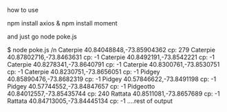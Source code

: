 how to use 

npm install axios &
npm install moment

and just go node poke.js

$ node poke.js /n
Caterpie 40.84048848,-73.85904362 cp: 279
Caterpie 40.87802716,-73.8463631 cp: -1
Caterpie 40.8492191,-73.8542221 cp: -1
Caterpie 40.8278341,-73.8640791 cp: -1
Caterpie 40.8300761,-73.8530751 cp: -1
Caterpie 40.8230751,-73.8656051 cp: -1
Pidgey 40.85890476,-73.8682319 cp: -1
Pidgey 40.57846622,-73.8491198 cp: -1
Pidgey 40.57744552,-73.84847657 cp: -1
Pidgeotto 40.84012557,-73.85435744 cp: 240
Rattata 40.8511081,-73.8657689 cp: -1
Rattata 40.84713005,-73.84445134 cp: -1
....rest of output
